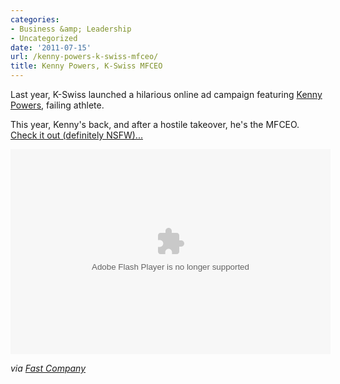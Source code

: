 ```yaml
---
categories:
- Business &amp; Leadership
- Uncategorized
date: '2011-07-15'
url: /kenny-powers-k-swiss-mfceo/
title: Kenny Powers, K-Swiss MFCEO
---
```


Last year, K-Swiss launched a hilarious online ad campaign featuring <a href="http://en.wikipedia.org/wiki/Kenny_Powers">Kenny Powers</a>, failing athlete.

This year, Kenny's back, and after a hostile takeover, he's the MFCEO. <a href="http://www.funnyordie.com/videos/634f52e7d2/kenny-powers-the-k-swiss-mfceo-uncensored">Check it out (definitely NSFW)...</a>

<p align="center"><object width="512" height="328" classid="clsid:d27cdb6e-ae6d-11cf-96b8-444553540000" id="ordie_player_634f52e7d2"><param name="movie" value="http://player.ordienetworks.com/flash/fodplayer.swf" /><param name="flashvars" value="key=634f52e7d2" /><param name="allowfullscreen" value="true" /><param name="allowscriptaccess" value="always"></param><embed width="512" height="328" flashvars="key=634f52e7d2" allowfullscreen="true" allowscriptaccess="always" quality="high" src="http://player.ordienetworks.com/flash/fodplayer.swf" name="ordie_player_634f52e7d2" type="application/x-shockwave-flash"></embed></object></p>

<em>via <a href="http://www.fastcompany.com/1766322/kenny-powers-returns-for-second-k-swiss-campaign">Fast Company</a></em>